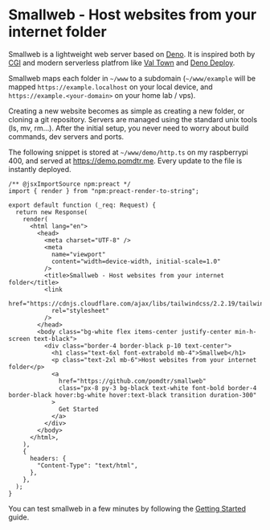 <div class="oranda-hide">

# Smallweb - Host websites from your internet folder

</div>

Smallweb is a lightweight web server based on [Deno](https://deno.com). It is inspired both by [CGI](https://en.wikipedia.org/wiki/Common_Gateway_Interface) and modern serverless platfrom like [Val Town](https://val.town) and [Deno Deploy](https://deno.com/deploy).

Smallweb maps each folder in `~/www` to a subdomain (`~/www/example` will be mapped `https://example.localhost` on your local device, and `https://example.<your-domain>` on your home lab / vps). 

Creating a new website becomes as simple as creating a new folder, or cloning a git repository. Servers are managed using the standard unix tools (ls, mv, rm...). After the initial setup, you never need to worry about build commands, dev servers and ports.

The following snippet is stored at `~/www/demo/http.ts` on my raspberrypi 400, and served at <https://demo.pomdtr.me>. Every update to the file is instantly deployed.

```tsx
/** @jsxImportSource npm:preact */
import { render } from "npm:preact-render-to-string";

export default function (_req: Request) {
  return new Response(
    render(
      <html lang="en">
        <head>
          <meta charset="UTF-8" />
          <meta
            name="viewport"
            content="width=device-width, initial-scale=1.0"
          />
          <title>Smallweb - Host websites from your internet folder</title>
          <link
            href="https://cdnjs.cloudflare.com/ajax/libs/tailwindcss/2.2.19/tailwind.min.css"
            rel="stylesheet"
          />
        </head>
        <body class="bg-white flex items-center justify-center min-h-screen text-black">
          <div class="border-4 border-black p-10 text-center">
            <h1 class="text-6xl font-extrabold mb-4">Smallweb</h1>
            <p class="text-2xl mb-6">Host websites from your internet folder</p>
            <a
              href="https://github.com/pomdtr/smallweb"
              class="px-8 py-3 bg-black text-white font-bold border-4 border-black hover:bg-white hover:text-black transition duration-300"
            >
              Get Started
            </a>
          </div>
        </body>
      </html>,
    ),
    {
      headers: {
        "Content-Type": "text/html",
      },
    },
  );
}
```

You can test smallweb in a few minutes by following the [Getting Started](./getting-started.md) guide.
